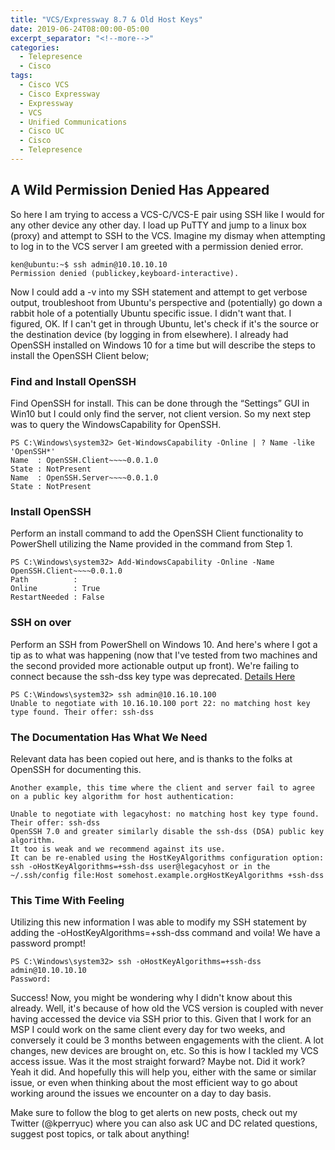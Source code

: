 ```yaml
---
title: "VCS/Expressway 8.7 & Old Host Keys"
date: 2019-06-24T08:00:00-05:00
excerpt_separator: "<!--more-->"
categories:
  - Telepresence
  - Cisco
tags:
  - Cisco VCS
  - Cisco Expressway
  - Expressway
  - VCS
  - Unified Communications
  - Cisco UC
  - Cisco
  - Telepresence
---
```

## A Wild Permission Denied Has Appeared
So here I am trying to access a VCS-C/VCS-E pair using SSH like I would for any other device any other day. I load up PuTTY and jump to a linux box (proxy) and attempt to SSH to the VCS.  Imagine my dismay when attempting to log in to the VCS server I am greeted with a permission denied error.

```text
ken@ubuntu:~$ ssh admin@10.10.10.10
Permission denied (publickey,keyboard-interactive).
```

Now I could add a -v into my SSH statement and attempt to get verbose output, troubleshoot from Ubuntu's perspective and (potentially) go down a rabbit hole of a potentially Ubuntu specific issue. I didn't want that. I figured, OK. If I can't get in through Ubuntu, let's check if it's the source or the destination device (by logging in from elsewhere). I already had OpenSSH installed on Windows 10 for a time but will describe the steps to install the OpenSSH Client below;

### Find and Install OpenSSH

Find OpenSSH for install. This can be done through the “Settings” GUI in Win10 but I could only find the server, not client version. So my next step was to query the WindowsCapability for OpenSSH.

```text
PS C:\Windows\system32> Get-WindowsCapability -Online | ? Name -like 'OpenSSH*'                                         
Name  : OpenSSH.Client~~~~0.0.1.0
State : NotPresent
Name  : OpenSSH.Server~~~~0.0.1.0
State : NotPresent
```

### Install OpenSSH

Perform an install command to add the OpenSSH Client functionality to PowerShell utilizing the Name provided in the command from Step 1.

```text
PS C:\Windows\system32> Add-WindowsCapability -Online -Name OpenSSH.Client~~~~0.0.1.0
Path          :
Online        : True
RestartNeeded : False
```
 
### SSH on over

Perform an SSH from PowerShell on Windows 10. And here's where I got a tip as to what was happening (now that I've tested from two machines and the second provided more actionable output up front). We're failing to connect because the ssh-dss key type was deprecated. [Details Here](https://www.openssh.com/legacy.html)

```text
PS C:\Windows\system32> ssh admin@10.16.10.100
Unable to negotiate with 10.16.10.100 port 22: no matching host key type found. Their offer: ssh-dss 
```

### The Documentation Has What We Need

Relevant data has been copied out here, and is thanks to the folks at OpenSSH for documenting this.

```text
Another example, this time where the client and server fail to agree on a public key algorithm for host authentication:

Unable to negotiate with legacyhost: no matching host key type found. Their offer: ssh-dss
OpenSSH 7.0 and greater similarly disable the ssh-dss (DSA) public key algorithm. 
It too is weak and we recommend against its use. 
It can be re-enabled using the HostKeyAlgorithms configuration option: ssh -oHostKeyAlgorithms=+ssh-dss user@legacyhost or in the ~/.ssh/config file:Host somehost.example.orgHostKeyAlgorithms +ssh-dss
```

### This Time With Feeling

Utilizing this new information I was able to modify my SSH statement by adding the -oHostKeyAlgorithms=+ssh-dss command and voila! We have a password prompt!

```text
PS C:\Windows\system32> ssh -oHostKeyAlgorithms=+ssh-dss admin@10.10.10.10
Password:
```

Success! Now, you might be wondering why I didn't know about this already. Well, it's because of how old the VCS version is coupled with never having accessed the device via SSH prior to this. Given that I work for an MSP I could work on the same client every day for two weeks, and conversely it could be 3 months between engagements with the client. A lot changes, new devices are brought on, etc. So this is how I tackled my VCS access issue. Was it the most straight forward? Maybe not. Did it work? Yeah it did. And hopefully this will help you, either with the same or similar issue, or even when thinking about the most efficient way to go about working around the issues we encounter on a day to day basis.

Make sure to follow the blog to get alerts on new posts, check out my Twitter (@kperryuc) where you can also ask UC and DC related questions, suggest post topics, or talk about anything!
